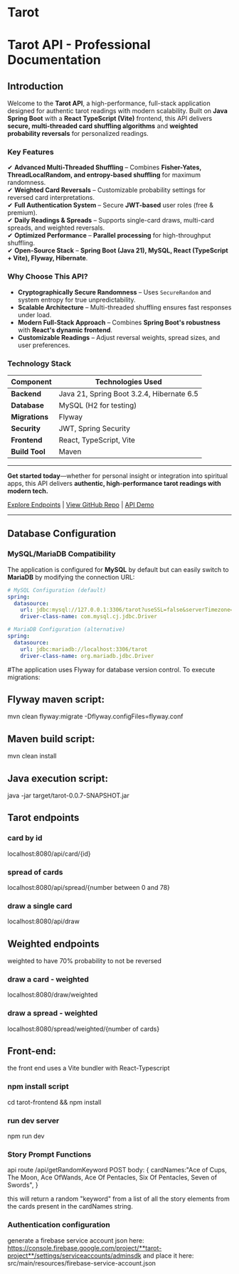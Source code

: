 # Tarot

# Tarot API - Professional Documentation

## Introduction

Welcome to the **Tarot API**, a high-performance, full-stack application designed for authentic tarot readings with modern scalability. Built on **Java Spring Boot** with a **React TypeScript (Vite)** frontend, this API delivers **secure, multi-threaded card shuffling algorithms** and **weighted probability reversals** for personalized readings.

### Key Features

✔ **Advanced Multi-Threaded Shuffling** – Combines **Fisher-Yates, ThreadLocalRandom, and entropy-based shuffling** for maximum randomness.  
✔ **Weighted Card Reversals** – Customizable probability settings for reversed card interpretations.  
✔ **Full Authentication System** – Secure **JWT-based** user roles (free & premium).  
✔ **Daily Readings & Spreads** – Supports single-card draws, multi-card spreads, and weighted reversals.  
✔ **Optimized Performance** – **Parallel processing** for high-throughput shuffling.  
✔ **Open-Source Stack** – **Spring Boot (Java 21), MySQL, React (TypeScript + Vite), Flyway, Hibernate**.

### Why Choose This API?

- **Cryptographically Secure Randomness** – Uses `SecureRandom` and system entropy for true unpredictability.
- **Scalable Architecture** – Multi-threaded shuffling ensures fast responses under load.
- **Modern Full-Stack Approach** – Combines **Spring Boot's robustness** with **React's dynamic frontend**.
- **Customizable Readings** – Adjust reversal weights, spread sizes, and user preferences.

### Technology Stack

| Component      | Technologies Used                         |
| -------------- | ----------------------------------------- |
| **Backend**    | Java 21, Spring Boot 3.2.4, Hibernate 6.5 |
| **Database**   | MySQL (H2 for testing)                    |
| **Migrations** | Flyway                                    |
| **Security**   | JWT, Spring Security                      |
| **Frontend**   | React, TypeScript, Vite                   |
| **Build Tool** | Maven                                     |

---

**Get started today**—whether for personal insight or integration into spiritual apps, this API delivers **authentic, high-performance tarot readings with modern tech.**

[Explore Endpoints](#endpoints) | [View GitHub Repo](#github) | [API Demo](#demo)

---

## Database Configuration

### MySQL/MariaDB Compatibility

The application is configured for **MySQL** by default but can easily switch to **MariaDB** by modifying the connection URL:

```yaml
# MySQL Configuration (default)
spring:
  datasource:
    url: jdbc:mysql://127.0.0.1:3306/tarot?useSSL=false&serverTimezone=UTC
    driver-class-name: com.mysql.cj.jdbc.Driver

# MariaDB Configuration (alternative)
spring:
  datasource:
    url: jdbc:mariadb://localhost:3306/tarot
    driver-class-name: org.mariadb.jdbc.Driver
```

#The application uses Flyway for database version control. To execute migrations:

## Flyway maven script:

mvn clean flyway:migrate -Dflyway.configFiles=flyway.conf

## Maven build script:

mvn clean install

## Java execution script:

java -jar target/tarot-0.0.7-SNAPSHOT.jar

## Tarot endpoints

### card by id

localhost:8080/api/card/{id}

### spread of cards

localhost:8080/api/spread/{number between 0 and 78}

### draw a single card

localhost:8080/api/draw

## Weighted endpoints

weighted to have 70% probability to not be reversed

### draw a card - weighted

localhost:8080/draw/weighted

### draw a spread - weighted

localhost:8080/spread/weighted/{number of cards}

## Front-end:

the front end uses a Vite bundler with React-Typescript

### npm install script

cd tarot-frontend && npm install

### run dev server

npm run dev

### Story Prompt Functions

api route /api/getRandomKeyword
POST
body:
{
cardNames:"Ace of Cups, The Moon, Ace OfWands, Ace Of Pentacles, Six Of Pentacles, Seven of Swords",
}

this will return a random "keyword" from a list of all the story elements from the cards present in the cardNames string.

### Authentication configuration

generate a firebase service account json here:
https://console.firebase.google.com/project/**tarot-project**/settings/serviceaccounts/adminsdk
and place it here:
src/main/resources/firebase-service-account.json

```

```
